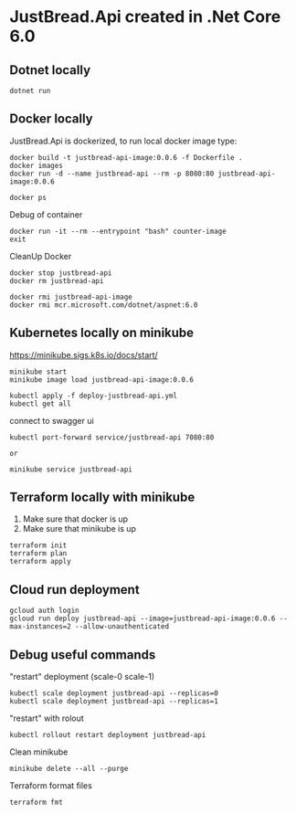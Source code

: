 # JustBread.Api created in .Net Core 6.0

## Dotnet locally

```
dotnet run
```

## Docker locally

JustBread.Api is dockerized, to run local docker image type:

```
docker build -t justbread-api-image:0.0.6 -f Dockerfile .
docker images
docker run -d --name justbread-api --rm -p 8080:80 justbread-api-image:0.0.6

docker ps
```

Debug of container

```
docker run -it --rm --entrypoint "bash" counter-image
exit
```

CleanUp Docker

```
docker stop justbread-api
docker rm justbread-api

docker rmi justbread-api-image
docker rmi mcr.microsoft.com/dotnet/aspnet:6.0
```

## Kubernetes locally on minikube

https://minikube.sigs.k8s.io/docs/start/

```
minikube start
minikube image load justbread-api-image:0.0.6

kubectl apply -f deploy-justbread-api.yml
kubectl get all
```

connect to swagger ui

```
kubectl port-forward service/justbread-api 7080:80

or

minikube service justbread-api

```

## Terraform locally with minikube

1. Make sure that docker is up
2. Make sure that minikube is up

```
terraform init
terraform plan
terraform apply
```

## Cloud run deployment

```
gcloud auth login
gcloud run deploy justbread-api --image=justbread-api-image:0.0.6 --max-instances=2 --allow-unauthenticated
```

## Debug useful commands

"restart" deployment (scale-0 scale-1)

```
kubectl scale deployment justbread-api --replicas=0
kubectl scale deployment justbread-api --replicas=1
```

"restart" with rolout

```
kubectl rollout restart deployment justbread-api

```

Clean minikube

```
minikube delete --all --purge
```

Terraform format files

```
terraform fmt
```
